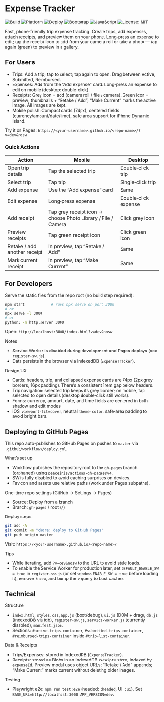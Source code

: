 # Expense Tracker

![Build](https://img.shields.io/badge/Build-Passing-22c55e?style=for-the-badge)
![Platform](https://img.shields.io/badge/Device-📱%20Mobile%20Optimized-0ea5e9?style=for-the-badge)
![Deploy](https://img.shields.io/badge/Hosted-GitHub%20Pages-8b5cf6?style=for-the-badge)
![Bootstrap](https://img.shields.io/badge/Bootstrap-5-7952b3?style=for-the-badge&logo=bootstrap&logoColor=white)
![JavaScript](https://img.shields.io/badge/Vanilla%20JS-ffb000?style=for-the-badge&logo=javascript&logoColor=black)
![License: MIT](https://img.shields.io/badge/License-MIT-f59e0b?style=for-the-badge)

Fast, phone‑friendly trip expense tracking. Create trips, add expenses, attach receipts, and preview them on your phone. Long‑press an expense to edit; tap the receipt icon to add from your camera roll or take a photo — tap again (green) to preview in a gallery.

## For Users

- Trips: Add a trip; tap to select; tap again to open. Drag between Active, Submitted, Reimbursed.
- Expenses: Add from the “Add expense” card. Long‑press an expense to edit on mobile (desktop: double‑click).
- Receipts: Grey icon = add (camera roll / file / camera). Green icon = preview; thumbnails + “Retake / Add”; “Make Current” marks the active image. All images are kept.
- Mobile polish: Compact cards (74px), centered fields (currency/amount/date/time), safe‑area support for iPhone Dynamic Island.

Try it on Pages: `https://<your-username>.github.io/<repo-name>/?v=dev&nosw`

### Quick Actions

| Action | Mobile | Desktop |
| --- | --- | --- |
| Open trip details | Tap the selected trip | Double‑click trip |
| Select trip | Tap trip | Single‑click trip |
| Add expense | Use the “Add expense” card | Same |
| Edit expense | Long‑press expense | Double‑click expense |
| Add receipt | Tap grey receipt icon → choose Photo Library / File / Camera | Click grey icon |
| Preview receipts | Tap green receipt icon | Click green icon |
| Retake / add another receipt | In preview, tap “Retake / Add” | Same |
| Mark current receipt | In preview, tap “Make Current” | Same |

## For Developers

Serve the static files from the repo root (no build step required):

```bash
npm start            # runs npx serve on port 3000
# or
npx serve -l 3000
# or
python3 -m http.server 3000
```

Open: `http://localhost:3000/index.html?v=dev&nosw`

Notes
- Service Worker is disabled during development and Pages deploys (see `register-sw.js`).
- Data persists in the browser via IndexedDB (`ExpenseTracker`).

Design/UX
- Cards: headers, trip, and collapsed expense cards are 74px (2px grey borders, 16px padding). There’s a consistent 1rem gap below headers.
- Trip navigation: selected trip keeps its grey border; on mobile, tap selected to open details (desktop double‑click still works).
- Forms: currency, amount, date, and time fields are centered in both shadow and edit modes.
- iOS: `viewport-fit=cover`, neutral `theme-color`, safe‑area padding to avoid bright bars.

## Deploying to GitHub Pages

This repo auto-publishes to GitHub Pages on pushes to `master` via `.github/workflows/deploy.yml`.

What’s set up
- Workflow publishes the repository root to the `gh-pages` branch (orphaned) using `peaceiris/actions-gh-pages@v4`.
- SW is fully disabled to avoid caching surprises on devices.
- Favicon and assets use relative paths (work under Pages subpaths).

One-time repo settings (GitHub → Settings → Pages)
- Source: Deploy from a branch
- Branch: `gh-pages` / root (`/`)

Deploy steps
```bash
git add -A
git commit -m "chore: deploy to GitHub Pages"
git push origin master
```

Visit: `https://<your-username>.github.io/<repo-name>/`

Tips
- While iterating, add `?v=dev&nosw` to the URL to avoid stale loads.
- To enable the Service Worker for production later, set `DEFAULT_ENABLE_SW = true` in `register-sw.js` (or set `window.ENABLE_SW = true` before loading it), remove `?nosw`, and bump the `v` query to bust caches.

## Technical

Structure
- `index.html`, `styles.css`, `app.js` (boot/debug), `ui.js` (DOM + drag), `db.js` (IndexedDB via idb), `register-sw.js`, `service-worker.js` (currently disabled), `manifest.json`.
- Sections: `#active-trips-container`, `#submitted-trips-container`, `#reimbursed-trips-container` inside `#trip-list-container`.

Data & Receipts
- Trips/Expenses: stored in IndexedDB (`ExpenseTracker`).
- Receipts: stored as Blobs in an IndexedDB `receipts` store, indexed by `expenseId`. Preview modal uses object URLs; “Retake / Add” appends; “Make Current” marks current without deleting older images.

Testing
- Playwright e2e: `npm run test:e2e` (headed: `:headed`, UI: `:ui`). Set `BASE_URL=http://localhost:3000 APP_VERSION=dev`.

